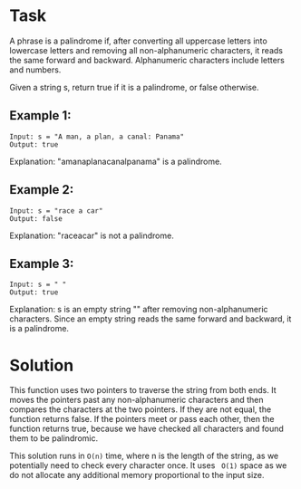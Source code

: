 # Task 

A phrase is a palindrome if, after converting all uppercase letters into lowercase letters and removing all non-alphanumeric characters, it reads the same forward and backward. Alphanumeric characters include letters and numbers.

Given a string s, return true if it is a palindrome, or false otherwise.
 
## Example 1:

```
Input: s = "A man, a plan, a canal: Panama"
Output: true
```
Explanation: "amanaplanacanalpanama" is a palindrome.

## Example 2:

```
Input: s = "race a car"
Output: false
```

Explanation: "raceacar" is not a palindrome.

## Example 3:

```
Input: s = " "
Output: true
```

Explanation: s is an empty string "" after removing non-alphanumeric characters.
Since an empty string reads the same forward and backward, it is a palindrome.

# Solution 

This function uses two pointers to traverse the string from both ends. It moves the pointers past any non-alphanumeric characters and then compares the characters at the two pointers. If they are not equal, the function returns false. If the pointers meet or pass each other, then the function returns true, because we have checked all characters and found them to be palindromic.

This solution runs in `O(n)` time, where n is the length of the string, as we potentially need to check every character once. It uses ` O(1)` space as we do not allocate any additional memory proportional to the input size.
 